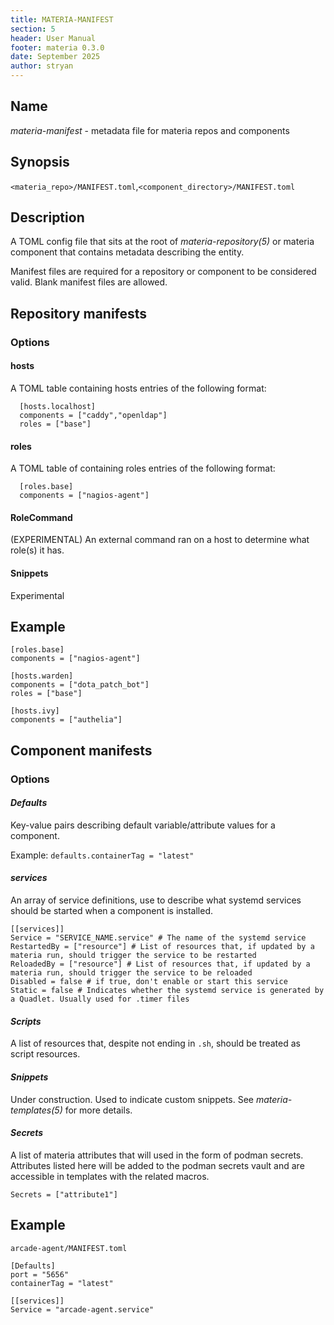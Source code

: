 ```yaml
---
title: MATERIA-MANIFEST
section: 5
header: User Manual
footer: materia 0.3.0
date: September 2025
author: stryan
---
```


## Name
*materia-manifest* - metadata file for materia repos and components

## Synopsis

`<materia_repo>/MANIFEST.toml`,`<component_directory>/MANIFEST.toml`

## Description

A TOML config file that sits at the root of *materia-repository(5)* or materia component that contains metadata describing the entity.

Manifest files are required for a repository or component to be considered valid. Blank manifest files are allowed.

## Repository manifests

### Options

#### **hosts**

A TOML table containing hosts entries of the following format:

      [hosts.localhost]
      components = ["caddy","openldap"]
      roles = ["base"]

#### **roles**

A TOML table of containing roles entries of the following format:

      [roles.base]
      components = ["nagios-agent"]

#### **RoleCommand**

(EXPERIMENTAL) An external command ran on a host to determine what role(s) it has.

#### **Snippets**

Experimental

## Example

```
[roles.base]
components = ["nagios-agent"]

[hosts.warden]
components = ["dota_patch_bot"]
roles = ["base"]

[hosts.ivy]
components = ["authelia"]

```

## Component manifests


### Options

#### *Defaults*

Key-value pairs describing default variable/attribute values for a component.

Example: `defaults.containerTag = "latest"`

#### *services*

An array of service definitions, use to describe what systemd services should be started when a component is installed.

```
[[services]]
Service = "SERVICE_NAME.service" # The name of the systemd service
RestartedBy = ["resource"] # List of resources that, if updated by a materia run, should trigger the service to be restarted
ReloadedBy = ["resource"] # List of resources that, if updated by a materia run, should trigger the service to be reloaded
Disabled = false # if true, don't enable or start this service
Static = false # Indicates whether the systemd service is generated by a Quadlet. Usually used for .timer files

```

#### *Scripts*

A list of resources that, despite not ending in `.sh`, should be treated as script resources.

#### *Snippets*

Under construction. Used to indicate custom snippets. See *materia-templates(5)* for more details.

#### *Secrets*

A list of materia attributes that will used in the form of podman secrets. Attributes listed here will be added to the podman secrets vault and are accessible in templates with the related macros.

```
Secrets = ["attribute1"]
```

## Example

`arcade-agent/MANIFEST.toml`

```
[Defaults]
port = "5656"
containerTag = "latest"

[[services]]
Service = "arcade-agent.service"
```

